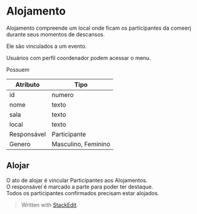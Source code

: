 <h1 id="alojamento">Alojamento</h1>
<p>Alojamento compreende um local onde ficam os participantes da comeerj durante seus momentos de descansos.</p>
<p>Ele são vinculados a um evento.</p>
<p>Usuários com perfil coordenador podem acessar o menu.</p>
<p>Possuem</p>

<table>
<thead>
<tr>
<th>Atributo</th>
<th>Tipo</th>
</tr>
</thead>
<tbody>
<tr>
<td>id</td>
<td>numero</td>
</tr>
<tr>
<td>nome</td>
<td>texto</td>
</tr>
<tr>
<td>sala</td>
<td>texto</td>
</tr>
<tr>
<td>local</td>
<td>texto</td>
</tr>
<tr>
<td>Responsável</td>
<td>Participante</td>
</tr>
<tr>
<td>Genero</td>
<td>Masculino, Feminino</td>
</tr>
</tbody>
</table><h2 id="alojar">Alojar</h2>
<p>O ato de alojar é vincular Participantes aos Alojamentos.<br>
O responsável é marcado a parte para poder ter destaque.<br>
Todos os participantes confirmados precisam estar alojados.</p>
<blockquote>
<p>Written with <a href="https://stackedit.io/">StackEdit</a>.</p>
</blockquote>

